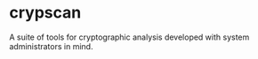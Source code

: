 # crypscan
A suite of tools for cryptographic analysis developed with system 
administrators in mind.
